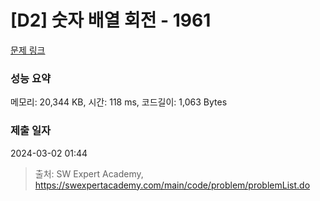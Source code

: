 # [D2] 숫자 배열 회전 - 1961 

[문제 링크](https://swexpertacademy.com/main/code/problem/problemDetail.do?contestProbId=AV5Pq-OKAVYDFAUq) 

### 성능 요약

메모리: 20,344 KB, 시간: 118 ms, 코드길이: 1,063 Bytes

### 제출 일자

2024-03-02 01:44



> 출처: SW Expert Academy, https://swexpertacademy.com/main/code/problem/problemList.do